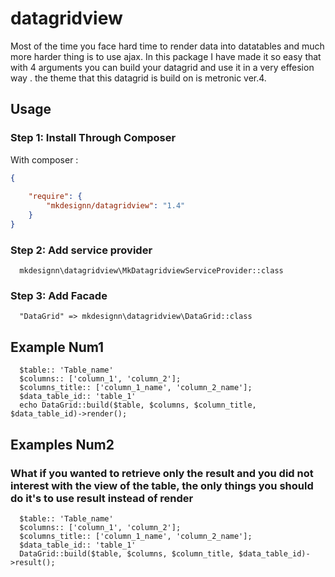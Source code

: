 # datagridview


Most of the time you face hard time to render data into datatables and much more harder thing is to use ajax.
In this package I have made it so easy that with 4 arguments you can build your datagrid and use it in a very effesion way .
the theme that this datagrid is build on is metronic ver.4.

## Usage

### Step 1: Install Through Composer

With composer :

``` json
{
    
    "require": {
        "mkdesignn/datagridview": "1.4"
    }
}
```

### Step 2: Add service provider


```
  mkdesignn\datagridview\MkDatagridviewServiceProvider::class
```

### Step 3: Add Facade 

```
  "DataGrid" => mkdesignn\datagridview\DataGrid::class
```

## Example Num1

```
  $table:: 'Table_name'
  $columns:: ['column_1', 'column_2'];
  $columns_title:: ['column_1_name', 'column_2_name'];
  $data_table_id:: 'table_1'
  echo DataGrid::build($table, $columns, $column_title, $data_table_id)->render();
```

## Examples Num2

### What if you wanted to retrieve only the result and you did not interest with the view of the table, the only things you should do it's to use result instead of render
```
  $table:: 'Table_name'
  $columns:: ['column_1', 'column_2'];
  $columns_title:: ['column_1_name', 'column_2_name'];
  $data_table_id:: 'table_1'
  DataGrid::build($table, $columns, $column_title, $data_table_id)->result();
```
